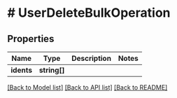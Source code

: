 # # UserDeleteBulkOperation

## Properties

Name | Type | Description | Notes
------------ | ------------- | ------------- | -------------
**idents** | **string[]** |  |

[[Back to Model list]](../../README.md#models) [[Back to API list]](../../README.md#endpoints) [[Back to README]](../../README.md)
